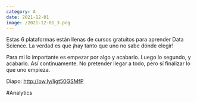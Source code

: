 ```yaml
--- 
category: A 
date: 2021-12-01 
image: /2021-12-01_3.png 
--- 
```


Estas 6 plataformas están llenas de cursos gratuitos para aprender Data Science. La verdad es que ¡hay tanto que uno no sabe dónde elegir! 

Para mi lo importante es empezar por algo y acabarlo. Luego lo segundo, y acabarlo. Así continuamente. No pretender llegar a todo, pero sí finalizar lo que uno empieza.  

Diapo: http://ow.ly/ligt50GSMfP

#Analytics